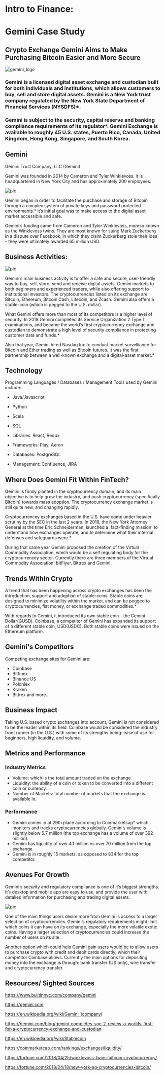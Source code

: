 <!-- # Gemini_Case_Study -->
# Intro to Finance: 
 
# Gemini Case Study



## Crypto Exchange Gemini Aims to Make Purchasing Bitcoin Easier and More Secure 



<!-- ## Overview and Origin -->

![gemini_logo](https://user-images.githubusercontent.com/58498868/71316407-2a546380-243d-11ea-8358-5eaabd2f8a51.png)

### Gemini is a licensed digital asset exchange and custodian built for both individuals and institutions, which allows customers to buy, sell and store digital assets. Gemini is a New York trust company regulated by the New York State Department of Financial Services (NYSDFS)*.
### Gemini is subject to the security, capital reserve and banking compliance requirements of its regulator*. Gemini Exchange is available to roughly 45 U.S. states, Puerto Rico, Canada, United Kingdom, Hong Kong, Singapore, and South Korea.

<!-- * Name of company -->
## Gemini 
Gemini Trust Company, LLC (Gemini) 

<!-- * When was the company incorporated? -->
Gemini was founded in 2014 by Cameron and Tyler Winklevoss.
It is headquartered in New York City and has approximately 200 employees.

![pic](winklovoss_twins.jpg)

<!-- * How did the idea for the company (or project) come about? -->
Gemini began in order to facilitate the purchase and storage of Bitcoin through a complex system of private keys and password protected environments.* It’s initial goal was to make access to the digital asset market accessible and safe.



<!-- * How is the company funded? How much funding have they received? -->
Gemini’s funding came from Cameron and Tyler Winklevoss, moreso known as the Winklevoss twins. They are most known for suing Mark Zuckerberg in a dispute over Facebook, in which they claim Zuckerberg stole their idea - they were ultimately awarded 65 million USD.


## Business Activities:
![pic](gemini_mobiletrade.png)

Gemini’s main business activity is to offer a safe and secure, user-friendly way to buy, sell, store, send and receive digital assets. Gemini markets to both beginners and experienced traders, while also offering support to institutional investors. The cryptocurrencies listed on its exchange are Bitcoin, Ethereum, Bitcoin Cash, Litecoin, and Zcash. Gemini also offers a stable-coin (which is pegged to the U.S. dollar).


<!-- What solution does this company offer that their competitors do not or cannot offer? (What is the unfair advantage they utilize?) -->

What Gemini offers more than most of its competitors is a higher level of security. In 2018 Gemini completed its Service Organization 2 Type 1 examinations, and became the world’s first cryptocurrency exchange and custodian to demonstrate a high level of security compliance in protecting customer data and funds.*

Also that year, Gemini hired Nasdaq Inc to conduct market survelliance for Bitcoin and Ether trading as well as Bitcoin futures. It was the first partnership between a well-known exchange and a digital-asset market.*


## Technology

Programming Languages / Databases / Management Tools used by Gemini include:
* Java/Javascript 
* Python 
* Scala 
* SQL 

* Libraries: React, Redux
* Frameworks: Play, Aeron
* Databases: PostgreSQL

* Management: Confluence, JIRA



<!-- * What domain of the financial industry is the company in? -->

## Where Does Gemini Fit Within FinTech?
Gemini is firmly planted in the cryptocurrency domain, and its main objective is to help grow the industry, and push cryptocurrency (specifically Bitcoin) towards mass adoption. The cryptocurrency exchange market is still quite new, and changing rapidly. 

Cryptocurrencey exchanges based in the U.S. have come under heavier scrutiny by the SEC in the last 2 years. In 2018, the New York Attorney General at the time Eric Schneiderman, launched a 'fact-finding mission' to understand how exchanges operate, and to determine what their internal defenses and safeguards were.*

During that same year Gemini proposed the creation of the Virtual Commodity Association, which would be a self regulating body for the cryptocurrencey sector. Currently there are three members of the Virtual Commodity Association: bitFlyer, Bittrex and Gemini.

<!-- * What have been the major trends and innovations of this domain over the last 5-10 years? -->
## Trends Within Crypto

A trend that has been happening across crypto exchanges has been the introduction, support and adoption of stable-coins. Stable coins are designed to minimize volatility within the market, and can be pegged to cryptocurrencies, fiat money, or exchange traded commodities.*

With regards to Gemini, it introduced its own stable coin - the Gemini Dollar(GUSD). Coinbase, a competitor of Gemini has expanded its support of a different stable coin, USD(USDC). Both stable coins were issued on the Ethereum platform.


<!-- * What are the other major companies in this domain? -->
## Gemini's Competitors 
Competing exchange sites for Gemini are: 

* Coinbase
* Bitfinex
* Binance US
* Poloniex
* Kraken 
* Bittrex 
and more...



<!-- * What has been the business impact of this company so far?  -->

## Business Impact
Taking U.S. based crypto exchanges into account, Gemini is not considered to be the leader within its field. Coinbase would be considered the industry front runner (in the U.S.) with some of its strengths being: ease of use for beginners, high liquidity, and volume. 

<!-- * What are some of the core metrics that companies in this domain use to measure success? How is your company performing, based on these metrics?
-->

## Metrics and Performance

### Industry Metrics
* Volume: which is the total amount traded on the exchange.
* Liquidity: the ability of a coin or token to be converted into a different coin or currency.
* Number of Markets: total number of markets that the exchange is available in.

<!-- * How is your company performing relative to competitors in the same domain? -->

### Performance 
* Gemini comes in at 29th place according to Coinmarketcap* which monitors and tracks cryptocurrencies globally. Gemini’s volume is slightly below 6.7 million (the top exchange has a volume of over 392 million). 
* Gemini has liquidity of over 4.1 million vs over 70 million from the top exchange.
* Gemini is in roughly 15 markets, as opposed to 834 for the top competitor. 


<!-- 
## Recommendations -->

<!-- * If you were to advise the company, what products or services would you suggest they offer? (This could be something that a competitor offers, or use your imagination!)  -->
## Avenues For Growth
Gemini’s security and regulatory compliance is one of it’s biggest strengths. It’s desktop and mobile app are easy to use, and provide the user with detailed information for purchasing and trading digital assets. 

![pic](Gemini-app.png)

One of the main things users desire more from Gemini is access to a larger selection of cryptocurrencies. Gemini’s regulatory requirements might limit which coins it can have on its exchange, especially the more volatile exotic coins. Having a larger selection of cryptocurrencies could increase the number of users on its site. 

Another option which could help Gemini gain users would be to allow users to purchase crypto with credit and debit cards directly, which their competitor Coinbase allows. Currently the main options for depositing money into the exchange is through: bank transfer (US only), wire transfer and cryptocurrency transfer.


## Resources/ Sighted Sources

https://www.builtinnyc.com/company/gemini

https://gemini.com

https://en.wikipedia.org/wiki/Gemini_(company)

https://gemini.com/blog/gemini-completes-soc-2-review-a-worlds-first-for-a-cryptocurrency-exchange-and-custodian

https://en.wikipedia.org/wiki/Stablecoin

https://coinmarketcap.com/rankings/exchanges/liquidity/

https://fortune.com/2018/04/25/winklevoss-twins-bitcoin-cryptocurrency/

https://fortune.com/2018/04/18/new-york-ag-cryptocurrencies-bitcoin/





